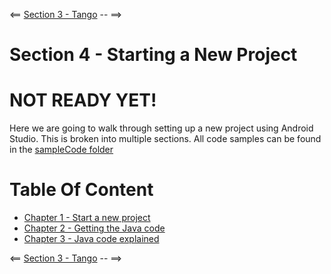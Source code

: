 <== [Section 3 - Tango](../Section_03_Tango) --  ==>

# Section 4 - Starting a New Project

# NOT READY YET!

Here we are going to walk through setting up a new project using Android Studio. This is broken into multiple sections. All code samples can be found in the [sampleCode folder](./)

# Table Of Content
* [Chapter 1 - Start a new project](./Chapter_01.md)
* [Chapter 2 - Getting the Java code](./Chapter_02.md)
* [Chapter 3 - Java code explained](./Chapter_03.md)

<== [Section 3 - Tango](../Section_03_Tango) --  ==>
